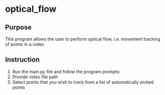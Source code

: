 # optical_flow

## Purpose
This program allows the user to perform optical flow, i.e. movement tracking of points in a video

## Instruction
1. Run the main.py file and follow the program prompts:
2. Provide video file path
3. Select points that you wish to track from a list of automatically picked points
